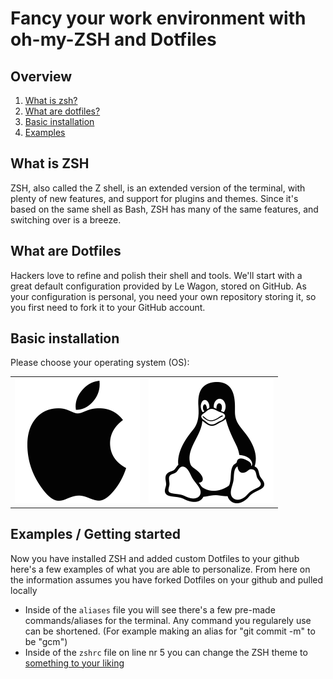 # Fancy your work environment with oh-my-ZSH and Dotfiles

## Overview
1. [What is zsh?](#what-is-zsh)
2. [What are dotfiles?](#what-are-dotfiles)
3. [Basic installation](#basic-installation)
4. [Examples](#examples)

## What is ZSH

ZSH, also called the Z shell, is an extended version of the terminal, with plenty of new features, and support for plugins and themes. Since it's based on the same shell as Bash, ZSH has many of the same features, and switching over is a breeze.

## What are Dotfiles
Hackers love to refine and polish their shell and tools. We'll start with a great default configuration provided by Le Wagon, stored on GitHub. As your configuration is personal, you need your own repository storing it, so you first need to fork it to your GitHub account.

## Basic installation

Please choose your operating system (OS):

<table>
  <tr>
    <td>
      <a href="macOS.md">
        <img src="images/apple.png" alt="macOS" />
      </a>
    </td>
    <td>
      <a href="UBUNTU.md">
        <img src="images/linux.png" alt="Ubuntu" />
      </a>
    </td>
  </tr>
</table>

## Examples / Getting started

Now you have installed ZSH and added custom Dotfiles to your github here's a few examples of what you are able to personalize.
From here on the information assumes you have forked Dotfiles on your github and pulled locally

* Inside of the `aliases` file you will see there's a few pre-made commands/aliases for the terminal. Any command you regularely use can be shortened. (For example making an alias for "git commit -m" to be "gcm")
* Inside of the `zshrc` file on line nr 5 you can change the ZSH theme to [something to your liking](https://github.com/robbyrussell/oh-my-zsh/wiki/themes)	